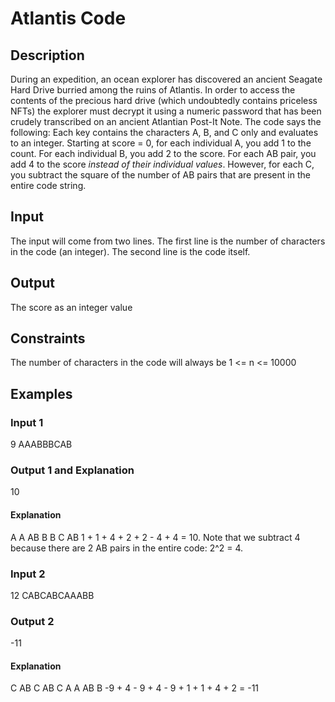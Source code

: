 # Atlantis Code
## Description
During an expedition, an ocean explorer has discovered an ancient Seagate Hard Drive burried among the ruins of Atlantis. In order to access the contents of the precious hard drive (which undoubtedly contains priceless NFTs) the explorer must decrypt it using a numeric password that has been crudely transcribed on an ancient Atlantian Post-It Note. The code says the following: Each key contains the characters A, B, and C only and evaluates to an integer. Starting at score = 0, for each individual A, you add 1 to the count. For each individual B, you add 2 to the score. For each AB pair, you add 4 to the score *instead of their individual values*. However, for each C, you subtract the square of the number of AB pairs that are present in the entire code string.

## Input
The input will come from two lines. The first line is the number of characters in the code (an integer). The second line is the code itself.


## Output
The score as an integer value

## Constraints
The number of characters in the code will always be 1 <= n <= 10000

## Examples
### Input 1
9
AAABBBCAB
### Output 1 and Explanation
10

#### Explanation
A   A   AB  B   B   C   AB
1 + 1 + 4 + 2 + 2 - 4 + 4 = 10. Note that we subtract 4 because there are 2 AB pairs in the entire code: 2^2 = 4.

### Input 2
12
CABCABCAAABB

### Output 2
-11


#### Explanation
 C   AB  C   AB  C   A   A   AB  B
-9 + 4 - 9 + 4 - 9 + 1 + 1 + 4 + 2 = -11